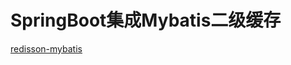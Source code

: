 # SpringBoot集成Mybatis二级缓存

[redisson-mybatis](https://github.com/redisson/redisson/tree/master/redisson-mybatis)